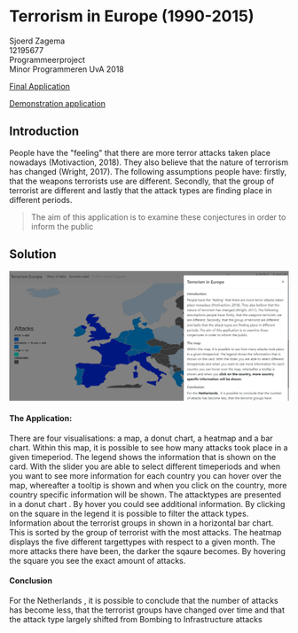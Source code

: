 <h1>Terrorism in Europe (1990-2015)</h1>

Sjoerd Zagema <br>
12195677 <br>
Programmeerproject <br>
Minor Programmeren UvA 2018  <br>

[Final Application](https://sjoerdjevoet.github.io/Final_project/)

[Demonstration application](https://www.youtube.com/watch?v=67N8MmLv_LQ)
<h2>Introduction</h2>

<p>People have the "feeling" that there are more terror attacks taken place nowadays (Motivaction, 2018). They also believe that the nature of terrorism has changed (Wright, 2017). The following assumptions people have: firstly, that the weapons terrorists use are different. Secondly, that the group of terrorist are different and lastly that the attack types are finding place in different periods. </p>


<blockquote>
    
The aim of this application is to examine these conjectures in order to inform the public
    
</blockquote>

<h2> Solution </h2>

![](doc/Finalthing.PNG)

<h4> The Application: </h4>
<p> There are four visualisations: a map, a donut chart, a heatmap and a bar chart. Within this map, it is possible to see how many attacks took place in a given timeperiod. The legend shows the information that is shown on the card. With the slider you are able to select different timeperiods and when you want to see more information for each country you can hover over the map, whereafter a tooltip is shown and when you click on the country, more country specific information will be shown. The attacktypes are presented in a donut chart . By hover you could see additional information. By clicking on the square in the legend it is possible to filter the attack types. Information about the terrorist groups in shown in a horizontal bar chart. This is sorted by the group of terrorist with the most attacks. The heatmap displays the five different targettypes with respect to a given month. The more attacks there have been, the darker the sqaure becomes. By hovering the square you see the exact amount of attacks.  </p>

<h4> Conclusion </h4>
<p> For the Netherlands , it is possible to conclude that the number of attacks has become less, that the terrorist groups have changed over time and that the attack type largely shifted from Bombing to Infrastructure attacks </p>
